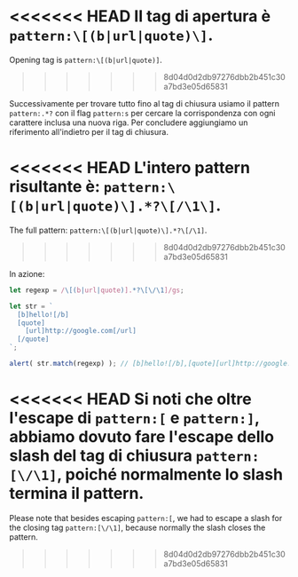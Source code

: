 
<<<<<<< HEAD
Il tag di apertura è `pattern:\[(b|url|quote)\]`.
=======
Opening tag is `pattern:\[(b|url|quote)]`.
>>>>>>> 8d04d0d2db97276dbb2b451c30a7bd3e05d65831

Successivamente per trovare tutto fino al tag di chiusura usiamo il pattern `pattern:.*?` con il flag `pattern:s` per cercare la corrispondenza con ogni carattere inclusa una nuova riga. Per concludere aggiungiamo un riferimento all'indietro per il tag di chiusura.

<<<<<<< HEAD
L'intero pattern risultante è: `pattern:\[(b|url|quote)\].*?\[/\1\]`.
=======
The full pattern: `pattern:\[(b|url|quote)\].*?\[/\1]`.
>>>>>>> 8d04d0d2db97276dbb2b451c30a7bd3e05d65831

In azione:

```js run
let regexp = /\[(b|url|quote)].*?\[\/\1]/gs;

let str = `
  [b]hello![/b]
  [quote]
    [url]http://google.com[/url]
  [/quote]
`;

alert( str.match(regexp) ); // [b]hello![/b],[quote][url]http://google.com[/url][/quote]
```

<<<<<<< HEAD
Si noti che oltre l'escape di `pattern:[` e `pattern:]`, abbiamo dovuto fare l'escape dello slash del tag di chiusura `pattern:[\/\1]`, poiché normalmente lo slash termina il pattern.
=======
Please note that besides escaping `pattern:[`, we had to escape a slash for the closing tag `pattern:[\/\1]`, because normally the slash closes the pattern.
>>>>>>> 8d04d0d2db97276dbb2b451c30a7bd3e05d65831

